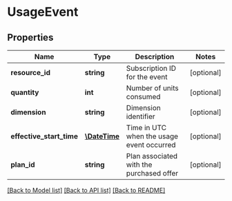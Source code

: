 # UsageEvent

## Properties
Name | Type | Description | Notes
------------ | ------------- | ------------- | -------------
**resource_id** | **string** | Subscription ID for the event | [optional] 
**quantity** | **int** | Number of units consumed | [optional] 
**dimension** | **string** | Dimension identifier | [optional] 
**effective_start_time** | [**\DateTime**](\DateTime.md) | Time in UTC when the usage event occurred | [optional] 
**plan_id** | **string** | Plan associated with the purchased offer | [optional] 

[[Back to Model list]](../../README.md#documentation-for-models) [[Back to API list]](../../README.md#documentation-for-api-endpoints) [[Back to README]](../../README.md)


